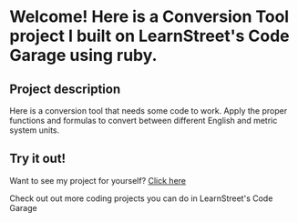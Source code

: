 
Welcome! Here is a Conversion Tool project I built on LearnStreet's Code Garage using ruby.
===============================================================================================================

Project description
-------------------------

Here is a conversion tool that needs some code to work. Apply the proper functions and formulas to convert between different English and metric system units.

Try it out!
--------------

Want to see my project for yourself? [Click here](http://www.learnstreet.com//profile/52b0ae3076b99c0379003557?page_name=project)

Check out out more coding projects you can do in LearnStreet's Code Garage
		